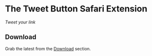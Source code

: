 The Tweet Button Safari Extension
=======================

*Tweet your link*

Download
--------

Grab the latest from the [Download](http://github.com/meritt/tweet-button.safariextension/downloads) section.
